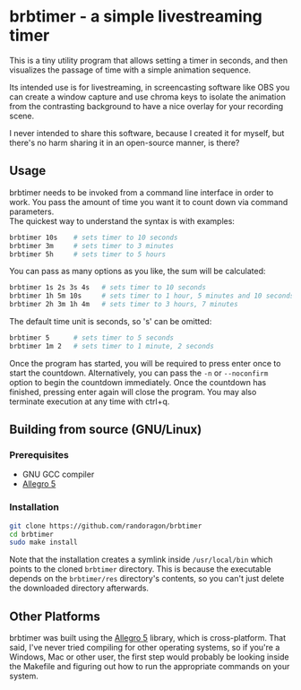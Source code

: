 # brbtimer - a simple livestreaming timer

This is a tiny utility program that allows setting a timer in seconds,
and then visualizes the passage of time with a simple animation sequence.

Its intended use is for livestreaming, in screencasting software like OBS
you can create a window capture and use chroma keys to isolate the animation
from the contrasting background to have a nice overlay for your recording scene.

I never intended to share this software, because I created it for myself,
but there's no harm sharing it in an open-source manner, is there?

## Usage

brbtimer needs to be invoked from a command line interface in order to work.
You pass the amount of time you want it to count down via command parameters.  
The quickest way to understand the syntax is with examples:

```sh
brbtimer 10s    # sets timer to 10 seconds
brbtimer 3m     # sets timer to 3 minutes
brbtimer 5h     # sets timer to 5 hours
```

You can pass as many options as you like, the sum will be calculated:

```sh
brbtimer 1s 2s 3s 4s   # sets timer to 10 seconds
brbtimer 1h 5m 10s     # sets timer to 1 hour, 5 minutes and 10 seconds
brbtimer 2h 3m 1h 4m   # sets timer to 3 hours, 7 minutes
```

The default time unit is seconds, so 's' can be omitted:

```sh
brbtimer 5      # sets timer to 5 seconds
brbtimer 1m 2   # sets timer to 1 minute, 2 seconds
```

Once the program has started, you will be required to press enter once to start the countdown.
Alternatively, you can pass the ``-n`` or ``--noconfirm`` option to begin the countdown immediately.
Once the countdown has finished, pressing enter again will close the program. You may also terminate
execution at any time with ctrl+q.

## Building from source (GNU/Linux)

### Prerequisites

- GNU GCC compiler
- [Allegro 5](https://liballeg.org/)

### Installation

```sh
git clone https://github.com/randoragon/brbtimer
cd brbtimer
sudo make install
```

Note that the installation creates a symlink inside ``/usr/local/bin`` which points to the cloned ``brbtimer`` directory.
This is because the executable depends on the ``brbtimer/res`` directory's contents, so you can't just delete the
downloaded directory afterwards.

## Other Platforms

brbtimer was built using the [Allegro 5](https://liballeg.org/) library, which is cross-platform.
That said, I've never tried compiling for other operating systems,
so if you're a Windows, Mac or other user, the first step would probably be looking
inside the Makefile and figuring out how to run the appropriate commands on your system.
